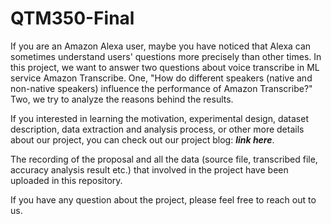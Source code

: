 # QTM350-Final

If you are an Amazon Alexa user, maybe you have noticed that Alexa can sometimes understand users' questions more precisely than other times. In this project, we want to answer two questions about voice transcribe in ML service Amazon Transcribe. One, "How do different speakers (native and non-native speakers) influence the performance of Amazon Transcribe?" Two, we try to analyze the reasons behind the results.

If you interested in learning the motivation, experimental design, dataset description, data extraction and analysis process, or other more details about our project, you can check out our project blog: ***link here***.

The recording of the proposal and all the data (source file, transcribed file, accuracy analysis result etc.) that involved in the project have been uploaded in this repository. 

If you have any question about the project, please feel free to reach out to us. 
